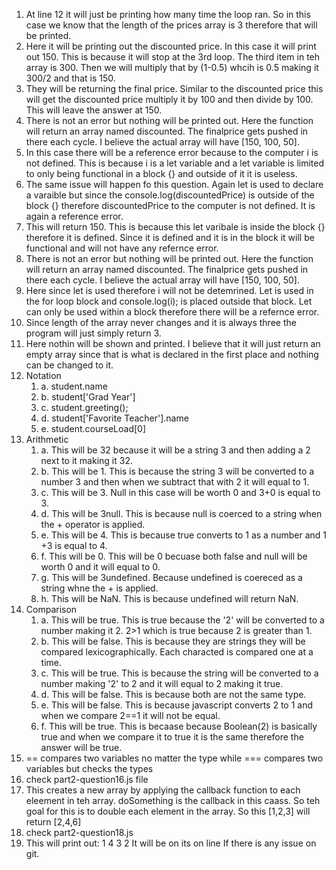 1. At line 12 it will just be printing how many time the loop ran. So in this case we know that the length of the prices array is 3 therefore that will be printed.
2. Here it will be printing out the discounted price. In this case it will print out 150. This is because it will stop at the 3rd loop. The third item in teh array is 300. Then we will multiply that by (1-0.5) whcih is 0.5 making it 300/2 and that is 150.
3. They will be returning the final price. Similar to the discounted price this will get the discounted price multiply it by 100 and then divide by 100. This will leave the answer at 150.
4. There is not an error but nothing will be printed out. Here the function will return an array named discounted. The finalprice gets pushed in there each cycle. I believe the actual array will have [150, 100, 50]. 
5. In this case there will be a reference error because to the computer i is not defined. This is because i is a let variable and a let variable is limited to only being functional in a block {} and outside of it it is useless.
6. The same issue will happen fo this question. Again let is used to declare a varaible but since the console.log(discountedPrice) is outside of the block {} therefore discountedPrice to the computer is not defined. It is again a reference error.
7. This will return 150. This is because this let varibale is inside the block {} therefore it is defined. Since it is defined and it is in the block it will be functional and will not have any refernce error.
8. There is not an error but nothing will be printed out. Here the function will return an array named discounted. The finalprice gets pushed in there each cycle. I believe the actual array will have [150, 100, 50]. 
9. Here since let is used therefore i will not be detemrined. Let is used in the for loop block and console.log(i); is placed outside that block. Let can only be used within a block therefore there will be a refernce error. 
10. Since length of the array never changes and it is always three the program will just simply return 3.
11. Here nothin will be shown and printed. I believe that it will just return an empty array since that is what is declared in the first place and nothing can be changed to it.
12. Notation
    1.  a. student.name
    2.  b. student['Grad Year']
    3.  c. student.greeting();
    4.  d. student['Favorite Teacher'].name
    5.  e. student.courseLoad[0]
13. Arithmetic
     1.   a. This will be 32 because it will  be a string 3 and then adding a 2 next to it making it 32.
     2.   b. This will be 1. This is because the string 3 will be converted to a number 3 and then when we subtract that with 2 it will equal to 1.
     3.   c. This will be 3. Null in this case will be worth 0 and 3+0 is equal to 3.
     4.   d. This will be 3null. This is because null is coerced to a string when the + operator is applied. 
     5.   e. This will be 4. This is because true converts to 1 as a number and 1 +3 is equal to 4.
     6.   f. This will be 0. This will be 0 becuase both false and null will be worth 0 and it will equal to 0.
     7.   g. This will be 3undefined. Because undefined is coereced as a string whne the + is applied.
     8.   h. This will be NaN. This is because undefined will return NaN.
14. Comparison
    1.  a. This will be true. This is true because the '2' will be converted to a number making it 2. 2>1 which is true because 2 is greater than 1.
    2.  b. This will be false. This is because they are strings they will be compared lexicographically. Each characted is compared one at a time.
    3.  c. This will be true. This is because the string will be converted to a number making '2' to 2 and it will equal to 2 making it true.
    4.  d. This will be false. This is because both are not the same type. 
    5.  e. This will be false. This is because javascript converts 2 to 1 and when we compare 2==1 it will not be equal.
    6.  f. This will be true. This is becaase because Boolean(2) is basically true and when we compare it to true it is the same therefore the answer will be true.
15. == compares two variables no matter the type while === compares two variables but checks the types
16. check part2-question16.js file
17. This creates a new array by applying the callback function to each eleement in teh array. doSomething is the callback in this caass. So teh goal for this is to double each element in the array. So this [1,2,3] will return [2,4,6]
18. check part2-question18.js
19. This will print out:
    1
    4
    3
    2
It will be on its on line If there is any issue on git.